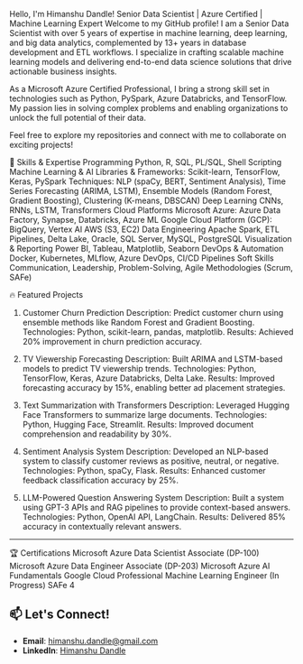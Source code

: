 Hello, I'm Himanshu Dandle!
Senior Data Scientist | Azure Certified | Machine Learning Expert
Welcome to my GitHub profile! I am a Senior Data Scientist with over 5 years of expertise in machine learning, deep learning, and big data analytics, complemented by 13+ years in database development and ETL workflows. I specialize in crafting scalable machine learning models and delivering end-to-end data science solutions that drive actionable business insights.

As a Microsoft Azure Certified Professional, I bring a strong skill set in technologies such as Python, PySpark, Azure Databricks, and TensorFlow. My passion lies in solving complex problems and enabling organizations to unlock the full potential of their data.

Feel free to explore my repositories and connect with me to collaborate on exciting projects!

🚀 Skills & Expertise
Programming
  Python, R, SQL, PL/SQL, Shell Scripting
Machine Learning & AI
  Libraries & Frameworks: Scikit-learn, TensorFlow, Keras, PySpark
Techniques: NLP (spaCy, BERT, Sentiment Analysis), Time Series Forecasting (ARIMA, LSTM), Ensemble Models (Random Forest, Gradient Boosting), Clustering (K-means, DBSCAN)
Deep Learning
  CNNs, RNNs, LSTM, Transformers
Cloud Platforms
  Microsoft Azure: Azure Data Factory, Synapse, Databricks, Azure ML
  Google Cloud Platform (GCP): BigQuery, Vertex AI
  AWS (S3, EC2)
Data Engineering
  Apache Spark, ETL Pipelines, Delta Lake, Oracle, SQL Server, MySQL, PostgreSQL
Visualization & Reporting
  Power BI, Tableau, Matplotlib, Seaborn
DevOps & Automation
  Docker, Kubernetes, MLflow, Azure DevOps, CI/CD Pipelines
Soft Skills
  Communication, Leadership, Problem-Solving, Agile Methodologies (Scrum, SAFe)

🔥 Featured Projects
1. Customer Churn Prediction
Description: Predict customer churn using ensemble methods like Random Forest and Gradient Boosting.
Technologies: Python, scikit-learn, pandas, matplotlib.
Results: Achieved 20% improvement in churn prediction accuracy.

2. TV Viewership Forecasting
Description: Built ARIMA and LSTM-based models to predict TV viewership trends.
Technologies: Python, TensorFlow, Keras, Azure Databricks, Delta Lake.
Results: Improved forecasting accuracy by 15%, enabling better ad placement strategies.

3. Text Summarization with Transformers
Description: Leveraged Hugging Face Transformers to summarize large documents.
Technologies: Python, Hugging Face, Streamlit.
Results: Improved document comprehension and readability by 30%.

4. Sentiment Analysis System
Description: Developed an NLP-based system to classify customer reviews as positive, neutral, or negative.
Technologies: Python, spaCy, Flask.
Results: Enhanced customer feedback classification accuracy by 25%.

5. LLM-Powered Question Answering System
Description: Built a system using GPT-3 APIs and RAG pipelines to provide context-based answers.
Technologies: Python, OpenAI API, LangChain.
Results: Delivered 85% accuracy in contextually relevant answers.




---

🏆 Certifications
Microsoft Azure Data Scientist Associate (DP-100)
Microsoft Azure Data Engineer Associate (DP-203)
Microsoft Azure AI Fundamentals
Google Cloud Professional Machine Learning Engineer (In Progress)
SAFe 4


## 📫 Let's Connect!

- **Email**: [himanshu.dandle@gmail.com](mailto:himanshu.dandle@gmail.com)
- **LinkedIn**: [Himanshu Dandle](https://www.linkedin.com/in/himanshudandle/)
